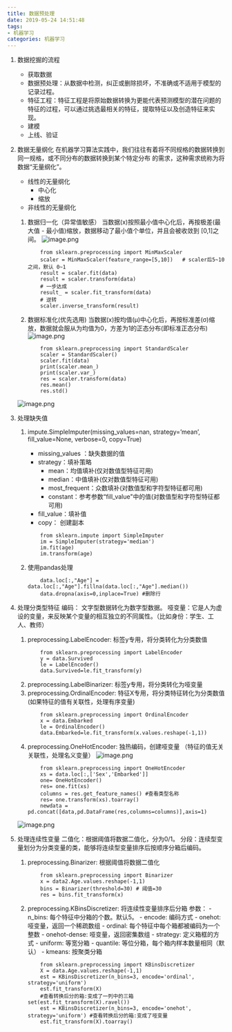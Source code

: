 ```yaml
---
title: 数据预处理
date: 2019-05-24 14:51:48
tags:
- 机器学习
categories: 机器学习
---
```

1. 数据挖掘的流程
    - 获取数据
    - 数据预处理：从数据中检测，纠正或删除损坏，不准确或不适用于模型的记录过程。
    - 特征工程：特征工程是将原始数据转换为更能代表预测模型的潜在问题的特征的过程，可以通过挑选最相关的特征，提取特征以及创造特征来实现。
    - 建模
    - 上线、验证

2. 数据无量纲化
在机器学习算法实践中，我们往往有着将不同规格的数据转换到同一规格，或不同分布的数据转换到某个特定分布 的需求，这种需求统称为将数据“无量纲化”。
    - 线性的无量纲化
        - 中心化
        - 缩放
    - 非线性的无量纲化

    1. 数据归一化（异常值敏感）
        当数据(x)按照最小值中心化后，再按极差(最大值 - 最小值)缩放，数据移动了最小值个单位，并且会被收敛到 [0,1]之间。
        ![image.png](0.png)
        ```
            from sklearn.preprocessing import MinMaxScaler
            scaler = MinMaxScaler(feature_range=[5,10])   # scaler后5~10之间，默认 0~1
            result = scaler.fit(data)
            result = scaler.transform(data)
            # 一步达成
            result_ = scaler.fit_transform(data)
            # 逆转
            scaler.inverse_transform(result)
        ```

    2. 数据标准化(优先选用)
        当数据(x)按均值(μ)中心化后，再按标准差(σ)缩放，数据就会服从为均值为0，方差为1的正态分布(即标准正态分布)
        ![image.png](1.png)
        ```
            from sklearn.preprocessing import StandardScaler
            scaler = StandardScaler()
            scaler.fit(data)
            print(scaler.mean_)
            print(scaler.var_)
            res = scaler.transform(data)
            res.mean()
            res.std()
        ```
    
    ![image.png](2.png)

3. 处理缺失值
    1. impute.SimpleImputer(missing_values=nan, strategy=’mean’, fill_value=None, verbose=0, copy=True)
        - missing_values ：缺失数据的值
        - strategy：填补策略
            - mean：均值填补(仅对数值型特征可用) 
            - median：中值填补(仅对数值型特征可用) 
            - most_frequent：众数填补(对数值型和字符型特征都可用) 
            - constant：参考参数“fill_value"中的值(对数值型和字符型特征都可用)
        - fill_value：填补值
        - copy： 创建副本

        ```
            from sklearn.impute import SimpleImputer
            im = SimpleImputer(strategy='median')
            im.fit(age)
            im.transform(age)
        ```
    2. 使用pandas处理
        ```
            data.loc[:,"Age"] = data.loc[:,"Age"].fillna(data.loc[:,"Age"].median())
            data.dropna(axis=0,inplace=True) #删除行
        ```

4. 处理分类型特征
    编码： 文字型数据转化为数字型数据。
    哑变量：它是人为虚设的变量，来反映某个变量的相互独立的不同属性。（比如身份：学生、工人、教师）
    1. preprocessing.LabelEncoder: 标签y专用，将分类转化为分类数值
        ```
            from sklearn.preprocessing import LabelEncoder
            y = data.Survived
            le = LabelEncoder()
            data.Survived=le.fit_transform(y)
        ```
    2. preprocessing.LabelBinarizer: 标签y专用，将分类转化为哑变量
    3. preprocessing.OrdinalEncoder: 特征X专用，将分类特征转化为分类数值 (如果特征的值有关联性，处理有序变量)
        ```
            from sklearn.preprocessing import OrdinalEncoder
            x = data.Embarked
            le = OrdinalEncoder()
            data.Embarked=le.fit_transform(x.values.reshape(-1,1))
        ```
    4. preprocessing.OneHotEncoder: 独热编码，创建哑变量 （特征的值无关关联性，处理名义变量）
        ![image.png](3.png)
        ```
            from sklearn.preprocessing import OneHotEncoder
            xs = data.loc[:,['Sex','Embarked']]
            one= OneHotEncoder()
            res= one.fit(xs)
            columns = res.get_feature_names() #查看类型名称
            res= one.transform(xs).toarray() 
            newdata = pd.concat([data,pd.DataFrame(res,columns=columns)],axis=1)
        ```

    ![image.png](4.png)

5. 处理连续性变量
    二值化：根据阈值将数据二值化，分为0/1。
    分段：连续型变量划分为分类变量的类，能够将连续型变量排序后按顺序分箱后编码。
    1. preprocessing.Binarizer: 根据阈值将数据二值化
        ```
            from sklearn.preprocessing import Binarizer
            x = data2.Age.values.reshape(-1,1)
            bins = Binarizer(threshold=30) # 阈值=30
            res = bins.fit_transform(x)
        ```
    2. preprocessing.KBinsDiscretizer: 将连续性变量排序后分箱
        参数：
            - n_bins: 每个特征中分箱的个数。默认5。
            - encode: 编码方式
                - onehot: 哑变量，返回一个稀疏数组
                - ordinal: 每个特征中每个箱都被编码为一个整数
                - onehot-dense: 哑变量，返回密集数组
            - strategy: 定义箱框的方式
                - uniform: 等宽分箱
                - quantile: 等位分箱，每个箱内样本数量相同（默认）
                - kmeans: 按聚类分箱
        ```
            from sklearn.preprocessing import KBinsDiscretizer
            X = data.Age.values.reshape(-1,1)
            est = KBinsDiscretizer(n_bins=3, encode='ordinal', strategy='uniform')
            est.fit_transform(X)
            #查看转换后分的箱:变成了一列中的三箱 set(est.fit_transform(X).ravel())
            est = KBinsDiscretizer(n_bins=3, encode='onehot', strategy='uniform') #查看转换后分的箱:变成了哑变量
            est.fit_transform(X).toarray()
        ```
